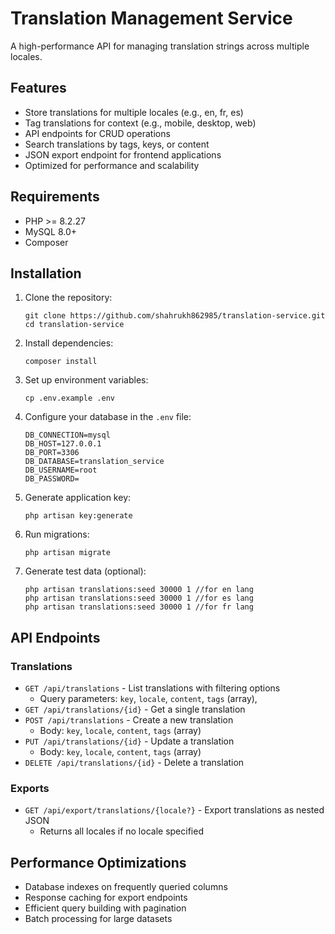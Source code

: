 # Translation Management Service

A high-performance API for managing translation strings across multiple locales.

## Features

- Store translations for multiple locales (e.g., en, fr, es)
- Tag translations for context (e.g., mobile, desktop, web)
- API endpoints for CRUD operations
- Search translations by tags, keys, or content
- JSON export endpoint for frontend applications
- Optimized for performance and scalability

## Requirements

- PHP >= 8.2.27
- MySQL 8.0+
- Composer

## Installation

1. Clone the repository:
   ```
   git clone https://github.com/shahrukh862985/translation-service.git
   cd translation-service
   ```

2. Install dependencies:
   ```
   composer install
   ```

3. Set up environment variables:
   ```
   cp .env.example .env
   ```
   
4. Configure your database in the `.env` file:
   ```
   DB_CONNECTION=mysql
   DB_HOST=127.0.0.1
   DB_PORT=3306
   DB_DATABASE=translation_service
   DB_USERNAME=root
   DB_PASSWORD=
   ```

5. Generate application key:
   ```
   php artisan key:generate
   ```

6. Run migrations:
   ```
   php artisan migrate
   ```

7. Generate test data (optional):
   ```
   php artisan translations:seed 30000 1 //for en lang
   php artisan translations:seed 30000 1 //for es lang
   php artisan translations:seed 30000 1 //for fr lang
   ```

## API Endpoints

### Translations

- `GET /api/translations` - List translations with filtering options
  - Query parameters: `key`, `locale`, `content`, `tags` (array),
- `GET /api/translations/{id}` - Get a single translation
- `POST /api/translations` - Create a new translation
  - Body: `key`, `locale`, `content`, `tags` (array)
- `PUT /api/translations/{id}` - Update a translation
  - Body: `key`, `locale`, `content`, `tags` (array)
- `DELETE /api/translations/{id}` - Delete a translation

### Exports

- `GET /api/export/translations/{locale?}` - Export translations as nested JSON
  - Returns all locales if no locale specified

## Performance Optimizations

- Database indexes on frequently queried columns
- Response caching for export endpoints
- Efficient query building with pagination
- Batch processing for large datasets
